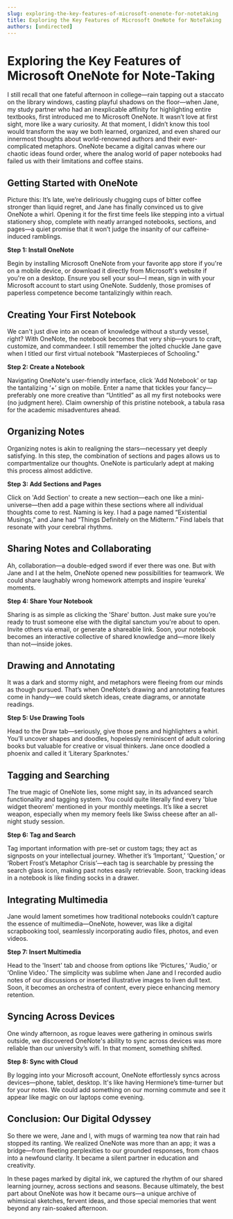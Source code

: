 ```yaml
---
slug: exploring-the-key-features-of-microsoft-onenote-for-notetaking
title: Exploring the Key Features of Microsoft OneNote for NoteTaking
authors: [undirected]
---
```



# Exploring the Key Features of Microsoft OneNote for Note-Taking

I still recall that one fateful afternoon in college—rain tapping out a staccato on the library windows, casting playful shadows on the floor—when Jane, my study partner who had an inexplicable affinity for highlighting entire textbooks, first introduced me to Microsoft OneNote. It wasn’t love at first sight, more like a wary curiosity. At that moment, I didn’t know this tool would transform the way we both learned, organized, and even shared our innermost thoughts about world-renowned authors and their ever-complicated metaphors. OneNote became a digital canvas where our chaotic ideas found order, where the analog world of paper notebooks had failed us with their limitations and coffee stains.

## Getting Started with OneNote

Picture this: It’s late, we’re deliriously chugging cups of bitter coffee stronger than liquid regret, and Jane has finally convinced us to give OneNote a whirl. Opening it for the first time feels like stepping into a virtual stationery shop, complete with neatly arranged notebooks, sections, and pages—a quiet promise that it won’t judge the insanity of our caffeine-induced ramblings.

**Step 1: Install OneNote**

Begin by installing Microsoft OneNote from your favorite app store if you're on a mobile device, or download it directly from Microsoft's website if you're on a desktop. Ensure you sell your soul—I mean, sign in with your Microsoft account to start using OneNote. Suddenly, those promises of paperless competence become tantalizingly within reach.

## Creating Your First Notebook

We can't just dive into an ocean of knowledge without a sturdy vessel, right? With OneNote, the notebook becomes that very ship—yours to craft, customize, and commandeer. I still remember the jolted chuckle Jane gave when I titled our first virtual notebook "Masterpieces of Schooling."

**Step 2: Create a Notebook**

Navigating OneNote's user-friendly interface, click 'Add Notebook' or tap the tantalizing ‘+’ sign on mobile. Enter a name that tickles your fancy—preferably one more creative than “Untitled” as all my first notebooks were (no judgment here). Claim ownership of this pristine notebook, a tabula rasa for the academic misadventures ahead.

## Organizing Notes

Organizing notes is akin to realigning the stars—necessary yet deeply satisfying. In this step, the combination of sections and pages allows us to compartmentalize our thoughts. OneNote is particularly adept at making this process almost addictive.

**Step 3: Add Sections and Pages**

Click on 'Add Section' to create a new section—each one like a mini-universe—then add a page within these sections where all individual thoughts come to rest. Naming is key. I had a page named “Existential Musings,” and Jane had “Things Definitely on the Midterm.” Find labels that resonate with your cerebral rhythms.

## Sharing Notes and Collaborating

Ah, collaboration—a double-edged sword if ever there was one. But with Jane and I at the helm, OneNote opened new possibilities for teamwork. We could share laughably wrong homework attempts and inspire ‘eureka’ moments.

**Step 4: Share Your Notebook**

Sharing is as simple as clicking the 'Share' button. Just make sure you’re ready to trust someone else with the digital sanctum you're about to open. Invite others via email, or generate a shareable link. Soon, your notebook becomes an interactive collective of shared knowledge and—more likely than not—inside jokes.

## Drawing and Annotating

It was a dark and stormy night, and metaphors were fleeing from our minds as though pursued. That’s when OneNote’s drawing and annotating features come in handy—we could sketch ideas, create diagrams, or annotate readings.

**Step 5: Use Drawing Tools**

Head to the Draw tab—seriously, give those pens and highlighters a whirl. You’ll uncover shapes and doodles, hopelessly reminiscent of adult coloring books but valuable for creative or visual thinkers. Jane once doodled a phoenix and called it ‘Literary Sparknotes.’

## Tagging and Searching

The true magic of OneNote lies, some might say, in its advanced search functionality and tagging system. You could quite literally find every 'blue widget theorem' mentioned in your monthly meetings. It’s like a secret weapon, especially when my memory feels like Swiss cheese after an all-night study session.

**Step 6: Tag and Search**

Tag important information with pre-set or custom tags; they act as signposts on your intellectual journey. Whether it’s ‘Important,’ ‘Question,’ or ‘Robert Frost’s Metaphor Crisis’—each tag is searchable by pressing the search glass icon, making past notes easily retrievable. Soon, tracking ideas in a notebook is like finding socks in a drawer.

## Integrating Multimedia

Jane would lament sometimes how traditional notebooks couldn’t capture the essence of multimedia—OneNote, however, was like a digital scrapbooking tool, seamlessly incorporating audio files, photos, and even videos.

**Step 7: Insert Multimedia**

Head to the 'Insert' tab and choose from options like ‘Pictures,’ ‘Audio,’ or ‘Online Video.’ The simplicity was sublime when Jane and I recorded audio notes of our discussions or inserted illustrative images to liven dull text. Soon, it becomes an orchestra of content, every piece enhancing memory retention.

## Syncing Across Devices

One windy afternoon, as rogue leaves were gathering in ominous swirls outside, we discovered OneNote's ability to sync across devices was more reliable than our university’s wifi. In that moment, something shifted.

**Step 8: Sync with Cloud**

By logging into your Microsoft account, OneNote effortlessly syncs across devices—phone, tablet, desktop. It's like having Hermione’s time-turner but for your notes. We could add something on our morning commute and see it appear like magic on our laptops come evening.

## Conclusion: Our Digital Odyssey

So there we were, Jane and I, with mugs of warming tea now that rain had stopped its ranting. We realized OneNote was more than an app; it was a bridge—from fleeting perplexities to our grounded responses, from chaos into a newfound clarity. It became a silent partner in education and creativity.  

In these pages marked by digital ink, we captured the rhythm of our shared learning journey, across sections and seasons. Because ultimately, the best part about OneNote was how it became ours—a unique archive of whimsical sketches, fervent ideas, and those special memories that went beyond any rain-soaked afternoon.